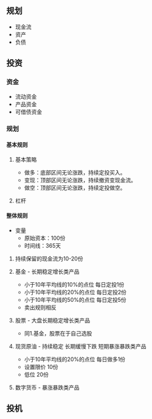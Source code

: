 ## 规划
- 现金流
- 资产
- 负债

## 投资
### 资金
- 流动资金
- 产品资金
- 可借债资金

### 规划
#### 基本规则

1. 基本策略
    - 做多：底部区间无论涨跌，持续定投买入。
    - 变现：顶部区间无论涨跌，持续撤资变现金流。
    - 做空：顶部区间无论涨跌，持续定投做空。

2. 杠杆

#### 整体规则 
- 变量
    + 原始资本：100份
    + 时间线：365天

1. 持续保留的现金流为10-20份

2. 基金 - 长期稳定增长类产品
    - 小于10年平均线的10%的点位 每日定投1份
    - 小于10年平均线的20%的点位 每日定投2份
    - 小于10年平均线的50%的点位 每日定投5份
    - 卖出规则相反

3. 股票 - 大盘长期稳定增长类产品
    - 同1.基金，股票在于自己选股

4. 现货原油 - 持续稳定 长期缓慢下跌 短期暴涨暴跌类产品
    - 小于10年平均线的20%的点位 每日做多1份
    - 设置限价 10份 
    - 低位 20份

5. 数字货币 - 暴涨暴跌类产品

## 投机